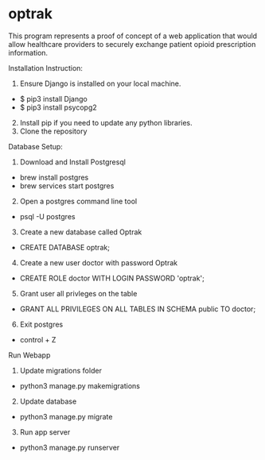 # optrak

This program represents a proof of concept of a web application that would allow
healthcare providers to securely exchange patient opioid prescription information.


Installation Instruction:

1. Ensure Django is installed on your local machine.
  - $ pip3 install Django
  - $ pip3 install psycopg2
2. Install pip if you need to update any python libraries.
3. Clone the repository


Database Setup:

1. Download and Install Postgresql
  - brew install postgres
  - brew services start postgres
2. Open a postgres command line tool
  - psql -U postgres
3. Create a new database called Optrak
  - CREATE DATABASE optrak;
4. Create a new user doctor with password Optrak
  - CREATE ROLE doctor WITH LOGIN PASSWORD 'optrak';
5. Grant user all privleges on the table
  - GRANT ALL PRIVILEGES ON ALL TABLES IN SCHEMA public TO doctor;
6. Exit postgres
  - control + Z


Run Webapp

1. Update migrations folder
  - python3 manage.py makemigrations
2. Update database
  - python3 manage.py migrate
3. Run app server
  - python3 manage.py runserver

